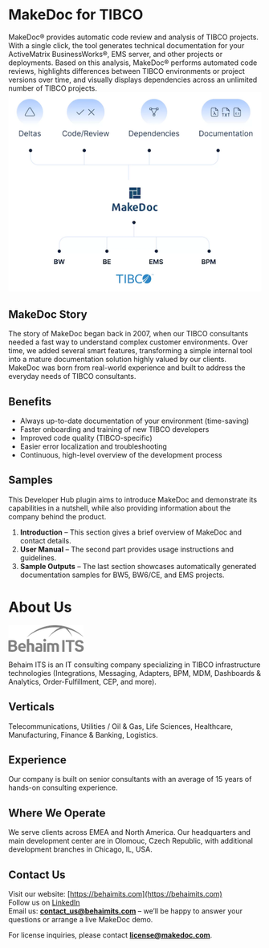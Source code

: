 # MakeDoc for TIBCO

MakeDoc® provides automatic code review and analysis of TIBCO projects. With a single click, the tool generates technical documentation for your ActiveMatrix BusinessWorks®, EMS server, and other projects or deployments. Based on this analysis, MakeDoc® performs automated code reviews, highlights differences between TIBCO environments or project versions over time, and visually displays dependencies across an unlimited number of TIBCO projects.
![MakeDoc Features](pictures/makedoc.png)
## MakeDoc Story

The story of MakeDoc began back in 2007, when our TIBCO consultants needed a fast way to understand complex customer environments. Over time, we added several smart features, transforming a simple internal tool into a mature documentation solution highly valued by our clients.  
MakeDoc was born from real-world experience and built to address the everyday needs of TIBCO consultants.

## Benefits

- Always up-to-date documentation of your environment (time-saving)
- Faster onboarding and training of new TIBCO developers
- Improved code quality (TIBCO-specific)
- Easier error localization and troubleshooting
- Continuous, high-level overview of the development process

## Samples

This Developer Hub plugin aims to introduce MakeDoc and demonstrate its capabilities in a nutshell, while also providing information about the company behind the product.

1. **Introduction** – This section gives a brief overview of MakeDoc and contact details.
2. **User Manual** – The second part provides usage instructions and guidelines.
3. **Sample Outputs** – The last section showcases automatically generated documentation samples for BW5, BW6/CE, and EMS projects.

# About Us
![Behaim ITS](pictures/behaimits-logo.png)

Behaim ITS is an IT consulting company specializing in TIBCO infrastructure technologies (Integrations, Messaging, Adapters, BPM, MDM, Dashboards & Analytics, Order-Fulfillment, CEP, and more).

## Verticals

Telecommunications, Utilities / Oil & Gas, Life Sciences, Healthcare, Manufacturing, Finance & Banking, Logistics.

## Experience

Our company is built on senior consultants with an average of 15 years of hands-on consulting experience.

## Where We Operate

We serve clients across EMEA and North America. Our headquarters and main development center are in Olomouc, Czech Republic, with additional development branches in Chicago, IL, USA.

## Contact Us

Visit our website: [https://behaimits.com](https://behaimits.com)  
Follow us on [LinkedIn](https://www.linkedin.com/company/behaim-it-solutions)  
Email us: **contact_us@behaimits.com** – we’ll be happy to answer your questions or arrange a live MakeDoc demo.  

For license inquiries, please contact **license@makedoc.com**.
